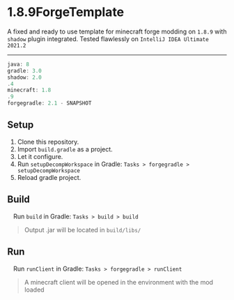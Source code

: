# 1.8.9ForgeTemplate

A fixed and ready to use template for minecraft forge modding on `1.8.9`
with `shadow` plugin integrated. Tested flawlessly on `IntelliJ IDEA Ultimate 2021.2`

<hr>

```js
java: 8
gradle: 3.0
shadow: 2.0
.4
minecraft: 1.8
.9
forgegradle: 2.1 - SNAPSHOT
```

## Setup

1. Clone this repository.
2. Import `build.gradle` as a project.
3. Let it configure.
4. Run `setupDecompWorkspace` in Gradle: `Tasks > forgegradle > setupDecompWorkspace`
5. Reload gradle project.

## Build

&emsp;Run `build` in Gradle: `Tasks > build > build`
> Output .jar will be located in `build/libs/`

## Run
&emsp;Run `runClient` in Gradle: `Tasks > forgegradle > runClient`
> A minecraft client will be opened in the environment with the mod loaded